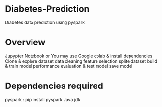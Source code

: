 # Diabetes-Prediction

Diabetes data prediction using pyspark


# Overview

Jupypter Notebook or You may use Google colab & install dependencies
Clone & explore dataset
data cleaning
feature selection
splite dataset
build & train model
performance evaluation  & test model
save model

# Dependencies required

pyspark : pip install pyspark
Java jdk


